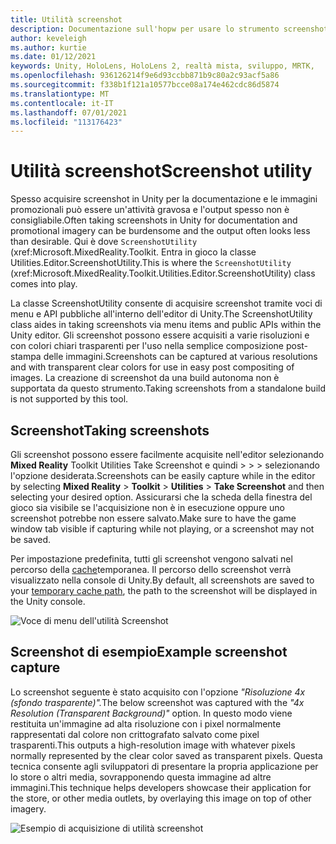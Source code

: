 ```yaml
---
title: Utilità screenshot
description: Documentazione sull'hopw per usare lo strumento screenshot in MRTK
author: keveleigh
ms.author: kurtie
ms.date: 01/12/2021
keywords: Unity, HoloLens, HoloLens 2, realtà mista, sviluppo, MRTK,
ms.openlocfilehash: 936126214f9e6d93ccbb871b9c80a2c93acf5a86
ms.sourcegitcommit: f338b1f121a10577bcce08a174e462cdc86d5874
ms.translationtype: MT
ms.contentlocale: it-IT
ms.lasthandoff: 07/01/2021
ms.locfileid: "113176423"
---
```

# <a name="screenshot-utility"></a><span data-ttu-id="d48b1-104">Utilità screenshot</span><span class="sxs-lookup"><span data-stu-id="d48b1-104">Screenshot utility</span></span>

<span data-ttu-id="d48b1-105">Spesso acquisire screenshot in Unity per la documentazione e le immagini promozionali può essere un'attività gravosa e l'output spesso non è consigliabile.</span><span class="sxs-lookup"><span data-stu-id="d48b1-105">Often taking screenshots in Unity for documentation and promotional imagery can be burdensome and the output often looks less than desirable.</span></span> <span data-ttu-id="d48b1-106">Qui è dove `ScreenshotUtility` (xref:Microsoft.MixedReality.Toolkit. Entra in gioco la classe Utilities.Editor.ScreenshotUtility.</span><span class="sxs-lookup"><span data-stu-id="d48b1-106">This is where the `ScreenshotUtility` (xref:Microsoft.MixedReality.Toolkit.Utilities.Editor.ScreenshotUtility) class comes into play.</span></span>

<span data-ttu-id="d48b1-107">La classe ScreenshotUtility consente di acquisire screenshot tramite voci di menu e API pubbliche all'interno dell'editor di Unity.</span><span class="sxs-lookup"><span data-stu-id="d48b1-107">The ScreenshotUtility class aides in taking screenshots via menu items and public APIs within the Unity editor.</span></span> <span data-ttu-id="d48b1-108">Gli screenshot possono essere acquisiti a varie risoluzioni e con colori chiari trasparenti per l'uso nella semplice composizione post-stampa delle immagini.</span><span class="sxs-lookup"><span data-stu-id="d48b1-108">Screenshots can be captured at various resolutions and with transparent clear colors for use in easy post compositing of images.</span></span> <span data-ttu-id="d48b1-109">La creazione di screenshot da una build autonoma non è supportata da questo strumento.</span><span class="sxs-lookup"><span data-stu-id="d48b1-109">Taking screenshots from a standalone build is not supported by this tool.</span></span>

## <a name="taking-screenshots"></a><span data-ttu-id="d48b1-110">Screenshot</span><span class="sxs-lookup"><span data-stu-id="d48b1-110">Taking screenshots</span></span>

<span data-ttu-id="d48b1-111">Gli screenshot possono essere facilmente acquisite nell'editor selezionando **Mixed Reality** Toolkit Utilities Take Screenshot e quindi  >    >    >   selezionando l'opzione desiderata.</span><span class="sxs-lookup"><span data-stu-id="d48b1-111">Screenshots can be easily capture while in the editor by selecting **Mixed Reality** > **Toolkit** > **Utilities** > **Take Screenshot** and then selecting your desired option.</span></span> <span data-ttu-id="d48b1-112">Assicurarsi che la scheda della finestra del gioco sia visibile se l'acquisizione non è in esecuzione oppure uno screenshot potrebbe non essere salvato.</span><span class="sxs-lookup"><span data-stu-id="d48b1-112">Make sure to have the game window tab visible if capturing while not playing, or a screenshot may not be saved.</span></span>

<span data-ttu-id="d48b1-113">Per impostazione predefinita, tutti gli screenshot vengono salvati nel percorso della [cache](https://docs.unity3d.com/ScriptReference/Application-temporaryCachePath.html)temporanea. Il percorso dello screenshot verrà visualizzato nella console di Unity.</span><span class="sxs-lookup"><span data-stu-id="d48b1-113">By default, all screenshots are saved to your [temporary cache path](https://docs.unity3d.com/ScriptReference/Application-temporaryCachePath.html), the path to the screenshot will be displayed in the Unity console.</span></span>

![Voce di menu dell'utilità Screenshot](../images/screenshot-utility/MRTK_ScreenshotUtility_Menu_Item.png)

## <a name="example-screenshot-capture"></a><span data-ttu-id="d48b1-115">Screenshot di esempio</span><span class="sxs-lookup"><span data-stu-id="d48b1-115">Example screenshot capture</span></span>

<span data-ttu-id="d48b1-116">Lo screenshot seguente è stato acquisito con l'opzione *"Risoluzione 4x (sfondo trasparente)".*</span><span class="sxs-lookup"><span data-stu-id="d48b1-116">The below screenshot was captured with the *"4x Resolution (Transparent Background)"* option.</span></span> <span data-ttu-id="d48b1-117">In questo modo viene restituita un'immagine ad alta risoluzione con i pixel normalmente rappresentati dal colore non crittografato salvato come pixel trasparenti.</span><span class="sxs-lookup"><span data-stu-id="d48b1-117">This outputs a high-resolution image with whatever pixels normally represented by the clear color saved as transparent pixels.</span></span> <span data-ttu-id="d48b1-118">Questa tecnica consente agli sviluppatori di presentare la propria applicazione per lo store o altri media, sovrapponendo questa immagine ad altre immagini.</span><span class="sxs-lookup"><span data-stu-id="d48b1-118">This technique helps developers showcase their application for the store, or other media outlets, by overlaying this image on top of other imagery.</span></span>

![Esempio di acquisizione di utilità screenshot](../images/screenshot-utility/MRTK_ScreenshotUtility_Example_Capture.png)
